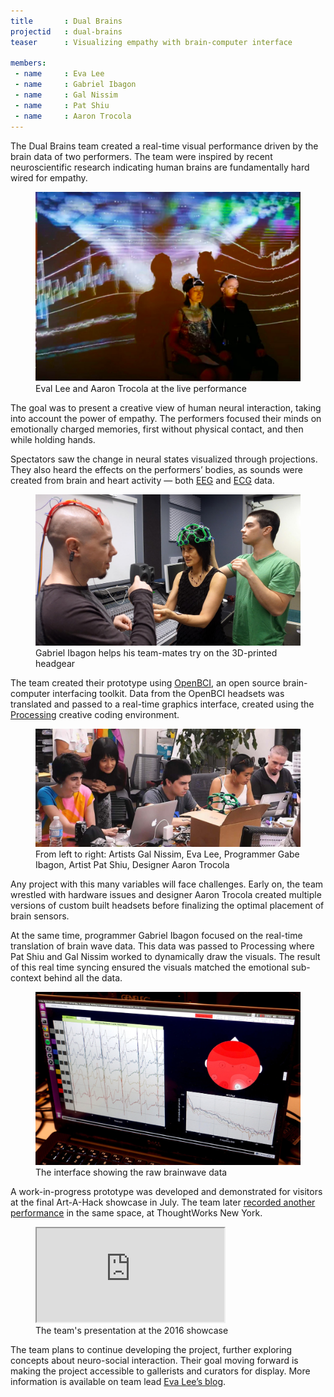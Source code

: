 ```yaml
---
title       : Dual Brains
projectid   : dual-brains
teaser      : Visualizing empathy with brain-computer interface

members:
 - name     : Eva Lee
 - name     : Gabriel Ibagon
 - name     : Gal Nissim
 - name     : Pat Shiu
 - name     : Aaron Trocola
---
```


The Dual Brains team created a real-time visual performance driven by the brain data of two performers. The team were inspired by recent neuroscientific research indicating human brains are fundamentally hard wired for empathy.

<figure>
	<img src="/images/projects/2016/dual-brains/performance.jpg" alt="Eval Lee and Aaron Trocola at the live performance" />
	<figcaption>Eval Lee and Aaron Trocola at the live performance</figcaption>
</figure>

The goal was to present a creative view of human neural interaction, taking into account the power of empathy. The performers focused their minds on emotionally charged memories, first without physical contact, and then while holding hands.

Spectators saw the change in neural states visualized through projections. They also heard the effects on the performers’ bodies, as sounds were created from brain and heart activity — both [EEG](https://en.wikipedia.org/wiki/Electroencephalography) and [ECG](https://en.wikipedia.org/wiki/Electrocardiography) data.

<figure>
	<img src="/images/projects/2016/dual-brains/printed-headsets.jpg" alt="Gabriel Ibagon helps his team-mates try on the 3D-printed headgear" />
	<figcaption>Gabriel Ibagon helps his team-mates try on the 3D-printed headgear</figcaption>
</figure>

The team created their prototype using [OpenBCI](http://openbci.com/), an open source brain-computer interfacing toolkit. Data from the OpenBCI headsets was translated and passed to a real-time graphics interface, created using the [Processing](http://processing.org/) creative coding environment. 

<figure>
	<img src="/images/projects/2016/dual-brains/team.jpg" alt="From left to right: Artists Gal Nissim, Eva Lee, Programmer Gabe Ibagon, Artist Pat Shiu, Designer Aaron Trocola" />
	<figcaption>From left to right: Artists Gal Nissim, Eva Lee, Programmer Gabe Ibagon, Artist Pat Shiu, Designer Aaron Trocola</figcaption>
</figure>

Any project with this many variables will face challenges. Early on, the team wrestled with hardware issues and designer Aaron Trocola created multiple versions of custom built headsets before finalizing the optimal placement of brain sensors.

At the same time, programmer Gabriel Ibagon focused on the real-time translation of brain wave data. This data was passed to Processing where Pat Shiu and Gal Nissim worked to dynamically draw the visuals. The result of this real time syncing ensured the visuals matched the emotional sub-context behind all the data.

<figure>
	<img src="/images/projects/2016/dual-brains/sketch.jpg" alt="The interface showing the raw brainwave data" />
	<figcaption>The interface showing the raw brainwave data</figcaption>
</figure>

A work-in-progress prototype was developed and demonstrated for visitors at the final Art-A-Hack showcase in July. The team later [recorded another performance](https://vimeo.com/179850630) in the same space, at ThoughtWorks New York.

<figure class="video ratio-55 with-caption">
	<iframe src="https://www.youtube.com/embed/paYRLrZFJnU" allowfullscreen></iframe>
	<figcaption>The team's presentation at the 2016 showcase</figcaption>
</figure>

The team plans to continue developing the project, further exploring concepts about neuro-social interaction. Their goal moving forward is making the project accessible to gallerists and curators for display. More information is available on team lead [Eva Lee’s blog](http://www.evaleestudio.com/whats-new/dual-brains-art-a-hack-performance-goes-live-in-3-2-1/).